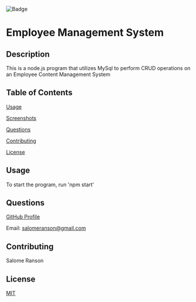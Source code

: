 ![Badge](https://badgen.net/badge/license/MIT/blue)

# Employee Management System

## Description

This is a node.js program that utilizes MySql to perform CRUD operations on an Employee Content Management System

## Table of Contents

[Usage](https://github.com/sranson/note-taker#Usage)

[Screenshots](https://github.com/sranson/note-taker#Screenshots)

[Questions](https://github.com/sranson/note-taker#Questions)

[Contributing](https://github.com/sranson/note-taker#Contributing)

[License](https://github.com/sranson/note-taker#License)

## Usage

To start the program, run 'npm start'

## Questions

[GitHub Profile](https://github.com/sranson)

Email: salomeranson@gmail.com

## Contributing

Salome Ranson

## License

[MIT](https://choosealicense.com/licenses/mit/)
